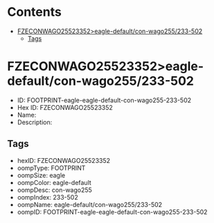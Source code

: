 



Contents
========

* [FZECONWAGO25523352>eagle-default/con-wago255/233-502](#fzeconwago25523352eagle-defaultcon-wago255233-502)
	* [Tags](#tags)

# FZECONWAGO25523352>eagle-default/con-wago255/233-502

- ID: FOOTPRINT-eagle-eagle-default-con-wago255-233-502
- Hex ID: FZECONWAGO25523352
- Name: 
- Description: 

## Tags

- hexID: FZECONWAGO25523352
- oompType: FOOTPRINT
- oompSize: eagle
- oompColor: eagle-default
- oompDesc: con-wago255
- oompIndex: 233-502
- oompName: eagle-default/con-wago255/233-502
- oompID: FOOTPRINT-eagle-eagle-default-con-wago255-233-502
